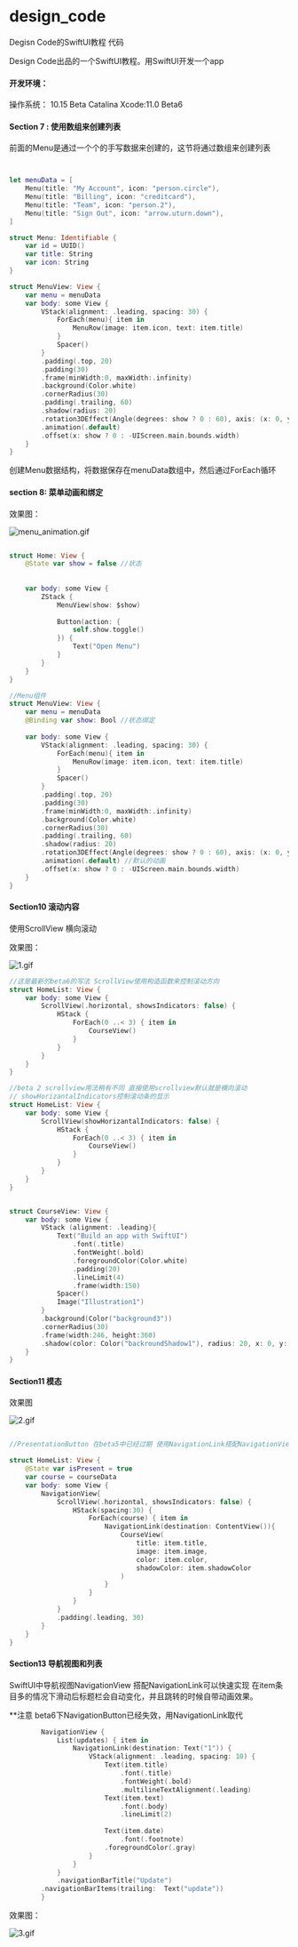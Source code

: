 # design_code
Degisn Code的SwiftUI教程 代码 

Design Code出品的一个SwiftUI教程。用SwiftUI开发一个app

#### 开发环境：
操作系统： 10.15 Beta Catalina   Xcode:11.0 Beta6

#### Section 7 : 使用数组来创建列表
前面的Menu是通过一个个的手写数据来创建的，这节将通过数组来创建列表
```swift


let menuData = [
    Menu(title: "My Account", icon: "person.circle"),
    Menu(title: "Billing", icon: "creditcard"),
    Menu(title: "Team", icon: "person.2"),
    Menu(title: "Sign Out", icon: "arrow.uturn.down"),
]

struct Menu: Identifiable {
    var id = UUID()
    var title: String
    var icon: String
}

struct MenuView: View {
    var menu = menuData
    var body: some View {
        VStack(alignment: .leading, spacing: 30) {
            ForEach(menu){ item in
                MenuRow(image: item.icon, text: item.title)
            }
            Spacer()
        }
        .padding(.top, 20)
        .padding(30)
        .frame(minWidth:0, maxWidth:.infinity)
        .background(Color.white)
        .cornerRadius(30)
        .padding(.trailing, 60)
        .shadow(radius: 20)
        .rotation3DEffect(Angle(degrees: show ? 0 : 60), axis: (x: 0, y: 10.0, z: 0))
        .animation(.default)
        .offset(x: show ? 0 : -UIScreen.main.bounds.width)
    }
}
```
创建Menu数据结构，将数据保存在menuData数组中，然后通过ForEach循环

#### section 8: 菜单动画和绑定

效果图：

![menu_animation.gif](https://ws1.sinaimg.cn/large/007dl3HPgy1g6po9z7i0ag308a0h6di9.gif)

``` swift

struct Home: View {
    @State var show = false //状态
    
    
    var body: some View {
        ZStack {
            MenuView(show: $show)
            
            Button(action: {
                self.show.toggle()
            }) {
                Text("Open Menu")
            }
        }
    }
}

//Menu组件
struct MenuView: View {
    var menu = menuData
    @Binding var show: Bool //状态绑定
    
    var body: some View {
        VStack(alignment: .leading, spacing: 30) {
            ForEach(menu){ item in
                MenuRow(image: item.icon, text: item.title)
            }
            Spacer()
        }
        .padding(.top, 20)
        .padding(30)
        .frame(minWidth:0, maxWidth:.infinity)
        .background(Color.white)
        .cornerRadius(30)
        .padding(.trailing, 60)
        .shadow(radius: 20)
        .rotation3DEffect(Angle(degrees: show ? 0 : 60), axis: (x: 0, y: 10.0, z: 0)) //3d旋转动画
        .animation(.default) //默认的动画
        .offset(x: show ? 0 : -UIScreen.main.bounds.width)
    }
}

```

#### Section10 滚动内容
使用ScrollView 横向滚动

效果图：

![1.gif](https://ws1.sinaimg.cn/large/007dl3HPgy1g6ptoi3ws2g308f0hcqge.gif)

```swift
//这是最新的beta6的写法 ScrollView使用构造函数来控制滚动方向
struct HomeList: View {
    var body: some View {
        ScrollView(.horizontal, showsIndicators: false) {
            HStack {
                ForEach(0 ..< 3) { item in
                    CourseView()
                }
            }
        }
    }
}

//beta 2 scrollview用法稍有不同 直接使用scrollview默认就是横向滚动 
// showHorizantalIndicators控制滚动条的显示
struct HomeList: View {
    var body: some View {
        ScrollView(showHorizantalIndicators: false) {
            HStack {
                ForEach(0 ..< 3) { item in
                    CourseView()
                }
            }
        }
    }
}


struct CourseView: View {
    var body: some View {
        VStack (alignment: .leading){
            Text("Build an app with SwiftUI")
                .font(.title)
                .fontWeight(.bold)
                .foregroundColor(Color.white)
                .padding(20)
                .lineLimit(4)
                .frame(width:150)
            Spacer()
            Image("Illustration1")
        }
        .background(Color("background3"))
        .cornerRadius(30)
        .frame(width:246, height:360)
        .shadow(color: Color("backroundShadow1"), radius: 20, x: 0, y: 20)
    }
}

```
#### Section11 模态

效果图

![2.gif](https://ws1.sinaimg.cn/large/007dl3HPgy1g6pxirpdx3g308f0hcnh7.gif)

```swift 

//PresentationButton 在beta5中已经过期 使用NavigationLink搭配NavigationView来使用代替

struct HomeList: View {
    @State var isPresent = true
    var course = courseData
    var body: some View {
        NavigationView{
            ScrollView(.horizontal, showsIndicators: false) {
                HStack(spacing:30) {
                    ForEach(course) { item in
                        NavigationLink(destination: ContentView()){
                            CourseView(
                                title: item.title,
                                image: item.image,
                                color: item.color,
                                shadowColor: item.shadowColor
                            )
                        }
                    }
                }
            }
            .padding(.leading, 30)
        }
    }
}
```

#### Section13 导航视图和列表

SwiftUI中导航视图NavigationView 搭配NavigationLink可以快速实现 在item条目多的情况下滑动后标题栏会自动变化，并且跳转的时候自带动画效果。

**注意 beta6下NavigationButton已经失效，用NavigationLink取代

```swift
        NavigationView {
            List(updates) { item in
                NavigationLink(destination: Text("1")) {
                    VStack(alignment: .leading, spacing: 10) {
                        Text(item.title)
                            .font(.title)
                            .fontWeight(.bold)
                            .multilineTextAlignment(.leading)
                        Text(item.text)
                            .font(.body)
                            .lineLimit(2)
                            
                        Text(item.date)
                            .font(.footnote)
                        .foregroundColor(.gray)
                    }
                }
            }
            .navigationBarTitle("Update")
        .navigationBarItems(trailing:  Text("update"))
        }
```
效果图：

![3.gif](https://ws1.sinaimg.cn/large/007dl3HPgy1g6t4lextvjg30990i0b29.gif)
